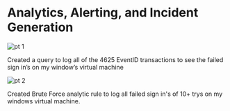 # Analytics, Alerting, and Incident Generation

![pt 1](https://github.com/garrick8jackson/Lab-7/assets/38325200/428930f4-f36c-4ad9-a397-efe13d5c3ce8)

Created a query to log all of the 4625 EventID transactions to see the failed sign in’s on my window’s virtual machine

![pt 2](https://github.com/garrick8jackson/Lab-7/assets/38325200/e4a936a1-ca33-4364-9b45-afdec12bbf8c)

Created Brute Force analytic rule to log all failed sign in's of 10+ trys on my windows virtual machine.
